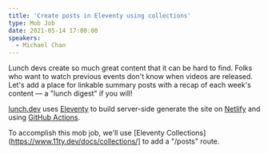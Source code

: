 ```yaml
---
title: 'Create posts in Eleventy using collections'
type: Mob Job
date: 2021-05-14 17:00:00
speakers:
  - Michael Chan
---
```


Lunch devs create so much great content that it can be hard to find. Folks who want to watch previous events don't know when videos are released. Let's add a place for linkable summary posts with a recap of each week's content — a "lunch digest" if you will!

[lunch.dev](https://events.lunch.dev) uses [Eleventy](https://events.lunch.dev) to build server-side generate the site on [Netlify](https://www.netlify.com) and using [GitHub Actions](https://github.com/features/actions).

To accomplish this mob job, we'll use [Eleventy Collections](https://www.11ty.dev/docs/collections/] to add a "/posts" route.
